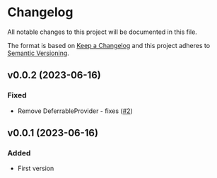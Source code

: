# Changelog
All notable changes to this project will be documented in this file.

The format is based on [Keep a Changelog](http://keepachangelog.com/)
and this project adheres to [Semantic Versioning](http://semver.org/).

## v0.0.2 (2023-06-16)
### Fixed
- Remove DeferrableProvider - fixes ([#2](https://github.com/gehrisandro/tailwind-merge-laravel/issues/2))

## v0.0.1 (2023-06-16)
### Added
- First version
